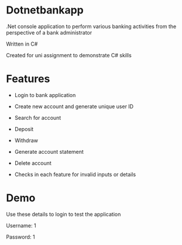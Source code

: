 # Dotnetbankapp

.Net console application to perform various banking activities from the perspective of a bank administrator

Written in C#

Created for uni assignment to demonstrate C# skills


# Features

* Login to bank application

* Create new account and generate unique user ID 

* Search for account

* Deposit
 
* Withdraw

* Generate account statement

* Delete account

* Checks in each feature for invalid inputs or details


# Demo

Use these details to login to test the application

Username: 1

Password: 1

